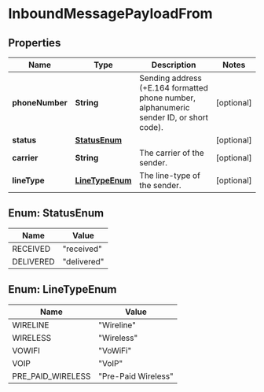# InboundMessagePayloadFrom

## Properties
Name | Type | Description | Notes
------------ | ------------- | ------------- | -------------
**phoneNumber** | **String** | Sending address (+E.164 formatted phone number, alphanumeric sender ID, or short code). |  [optional]
**status** | [**StatusEnum**](#StatusEnum) |  |  [optional]
**carrier** | **String** | The carrier of the sender. |  [optional]
**lineType** | [**LineTypeEnum**](#LineTypeEnum) | The line-type of the sender. |  [optional]

<a name="StatusEnum"></a>
## Enum: StatusEnum
Name | Value
---- | -----
RECEIVED | &quot;received&quot;
DELIVERED | &quot;delivered&quot;

<a name="LineTypeEnum"></a>
## Enum: LineTypeEnum
Name | Value
---- | -----
WIRELINE | &quot;Wireline&quot;
WIRELESS | &quot;Wireless&quot;
VOWIFI | &quot;VoWiFi&quot;
VOIP | &quot;VoIP&quot;
PRE_PAID_WIRELESS | &quot;Pre-Paid Wireless&quot;
